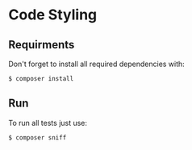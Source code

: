 # Code Styling

## Requirments

Don't forget to install all required dependencies with:
   
    $ composer install

## Run

To run all tests just use:

    $ composer sniff
